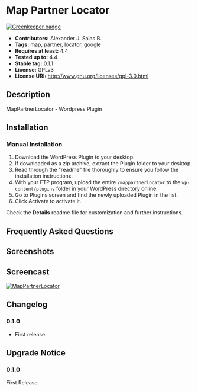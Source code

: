 # Map Partner Locator #

[![Greenkeeper badge](https://badges.greenkeeper.io/ajsb85/wordpress-plugin-mappartnerlocator.svg)](https://greenkeeper.io/)
* **Contributors:**      Alexander J. Salas B.
* **Tags:**              map, partner, locator, google
* **Requires at least:** 4.4
* **Tested up to:**      4.4
* **Stable tag:**        0.1.1
* **License:**           GPLv3
* **License URI:**       http://www.gnu.org/licenses/gpl-3.0.html

## Description ##

MapPartnerLocator - Wordpress Plugin

## Installation ##

### Manual Installation ###

1. Download the WordPress Plugin to your desktop.
2. If downloaded as a zip archive, extract the Plugin folder to your desktop.
3. Read through the "readme" file thoroughly to ensure you follow the installation instructions.
4. With your FTP program, upload the entire `/mappartnerlocator` to the `wp-content/plugins` folder in your WordPress directory online.
5. Go to Plugins screen and find the newly uploaded Plugin in the list.
6. Click Activate to activate it.

Check the **Details** readme file for customization and further instructions.

## Frequently Asked Questions ##

## Screenshots ##

## Screencast ##
[![MapPartnerLocator](http://img.youtube.com/vi/ShTBtwqu-uM/0.jpg)](http://www.youtube.com/watch?v=ShTBtwqu-uM)

## Changelog ##

### 0.1.0 ###
* First release

## Upgrade Notice ##

### 0.1.0 ###
First Release
